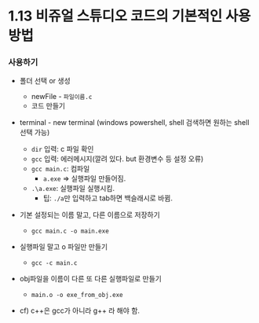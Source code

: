 # 1.13 비쥬얼 스튜디오 코드의 기본적인 사용 방법

### 사용하기

* 폴더 선택 or 생성
    - newFile - `파일이름.c`
    - 코드 만들기

* terminal - new terminal (windows powershell, shell 검색하면 원하는 shell 선택 가능)
    - `dir` 입력: c 파일 확인
    - `gcc` 입력: 에러메시지(깔려 있다. but 환경변수 등 설정 오류)
    - `gcc main.c`: 컴파일
        - `a.exe` => 실행파일 만들어짐.
    - `.\a.exe`: 실행파일 실행시킴.
        - 팁: `./a`만 입력하고 tab하면 백슬래시로 바뀜.
* 기본 설정되는 이름 말고, 다른 이름으로 저장하기
    - `gcc main.c -o main.exe`
* 실행파일 말고 o 파일만 만들기
    - `gcc -c main.c`
* obj파일을 이름이 다른 또 다른 실행파일로 만들기
    - `main.o -o exe_from_obj.exe`

* cf) c++은 gcc가 아니라 g++ 라 해야 함.